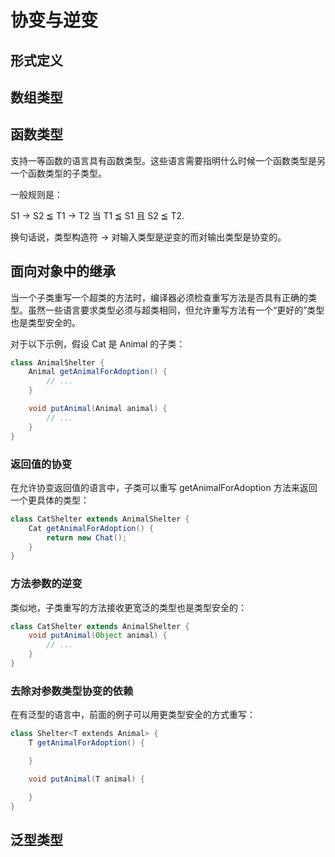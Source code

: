 # 协变与逆变

## 形式定义

## 数组类型

## 函数类型

支持一等函数的语言具有函数类型。这些语言需要指明什么时候一个函数类型是另一个函数类型的子类型。

一般规则是：

S1 → S2 ≦ T1 → T2 当 T1 ≦ S1 且 S2 ≦ T2.

换句话说，类型构造符 → 对输入类型是逆变的而对输出类型是协变的。

## 面向对象中的继承

当一个子类重写一个超类的方法时，编译器必须检查重写方法是否具有正确的类型。虽然一些语言要求类型必须与超类相同，但允许重写方法有一个“更好的”类型也是类型安全的。

对于以下示例，假设 Cat 是 Animal 的子类：

```java
class AnimalShelter {
    Animal getAnimalForAdoption() {
        // ...
    }

    void putAnimal(Animal animal) {
        // ...
    }
}
```

### 返回值的协变

在允许协变返回值的语言中，子类可以重写 getAnimalForAdoption 方法来返回一个更具体的类型：

```java
class CatShelter extends AnimalShelter {
    Cat getAnimalForAdoption() {
        return new Chat();
    }
}
```

### 方法参数的逆变

类似地，子类重写的方法接收更宽泛的类型也是类型安全的：

```java
class CatShelter extends AnimalShelter {
    void putAnimal(Object animal) {
        // ...
    }
}
```


### 去除对参数类型协变的依赖

在有泛型的语言中，前面的例子可以用更类型安全的方式重写：

```C#
class Shelter<T extends Animal> {
    T getAnimalForAdoption() {

    }

    void putAnimal(T animal) {

    }
}
```

## 泛型类型
